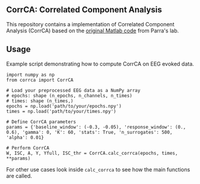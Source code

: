 ## CorrCA: Correlated Component Analysis

This repository contains a implementation of Correlated Component Analysis (CorrCA) based on the [original Matlab code](https://www.parralab.org/corrca/) from Parra's lab.

## Usage
Example script demonstrating how to compute CorrCA on EEG evoked data.
```
import numpy as np
from corrca import CorrCA

# Load your preprocessed EEG data as a NumPy array
# epochs: shape (n_epochs, n_channels, n_times)
# times: shape (n_times,)
epochs = np.load('path/to/your/epochs.npy')
times = np.load('path/to/your/times.npy')

# Define CorrCA parameters
params = {'baseline_window': (-0.3, -0.05), 'response_window': (0., 0.6), 'gamma': 0, 'K': 60, 'stats': True, 'n_surrogates': 500, 'alpha': 0.01}

# Perform CorrCA
W, ISC, A, Y, Yfull, ISC_thr = CorrCA.calc_corrca(epochs, times, **params)
```

For other use cases look inside `calc_corrca` to see how the main functions are called.
